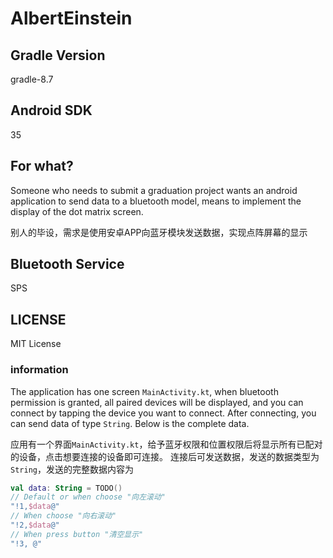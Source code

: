 # AlbertEinstein 

## Gradle Version 
gradle-8.7 

## Android SDK 
35 

## For what? 
Someone who needs to submit a graduation project wants an android application to send data to a bluetooth model, means to implement the display of the dot matrix screen. 

别人的毕设，需求是使用安卓APP向蓝牙模块发送数据，实现点阵屏幕的显示 

## Bluetooth Service 
SPS 

## LICENSE 
MIT License 

### information 
The application has one screen ``MainActivity.kt``, when bluetooth permission is granted, all paired devices will be displayed, and you can connect by tapping the device you want to connect. 
After connecting, you can send data of type ``String``. Below is the complete data. 

应用有一个界面``MainActivity.kt``，给予蓝牙权限和位置权限后将显示所有已配对的设备，点击想要连接的设备即可连接。 
连接后可发送数据，发送的数据类型为``String``，发送的完整数据内容为 

```kotlin
val data: String = TODO()
// Default or when choose "向左滚动"
"!1,$data@"
// When choose "向右滚动"
"!2,$data@"
// When press button "清空显示"
"!3, @"
```
